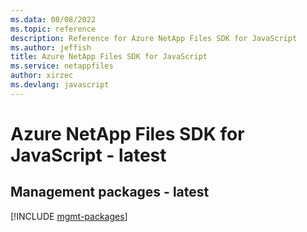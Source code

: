 ```yaml
---
ms.data: 08/08/2022
ms.topic: reference
description: Reference for Azure NetApp Files SDK for JavaScript
ms.author: jeffish
title: Azure NetApp Files SDK for JavaScript
ms.service: netappfiles
author: xirzec
ms.devlang: javascript
---
```

# Azure NetApp Files SDK for JavaScript - latest

## Management packages - latest
[!INCLUDE [mgmt-packages](netapp-files-mgmt-index.md)]